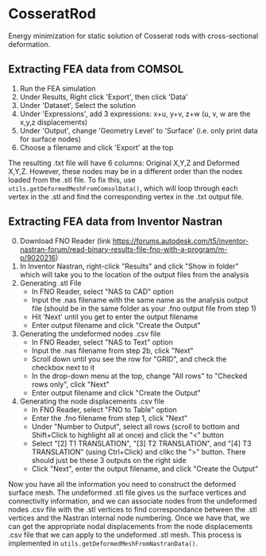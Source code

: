 # CosseratRod
Energy minimization for static solution of Cosserat rods with cross-sectional deformation.

## Extracting FEA data from COMSOL
1. Run the FEA simulation
2. Under Results, Right click 'Export', then click 'Data'
3. Under 'Dataset', Select the solution
4. Under 'Expressions', add 3 expressions: x+u, y+v, z+w (u, v, w are the x,y,z displacements)
5. Under 'Output', change 'Geometry Level' to 'Surface' (i.e. only print data for surface nodes)
6. Choose a filename and click 'Export' at the top

The resulting .txt file will have 6 columns: Original X,Y,Z and Deformed X,Y,Z. However, these nodes may be in a different order than the nodes loaded from the .stl file. To fix this, use `utils.getDeformedMeshFromComsolData()`, which will loop through each vertex in the .stl and find the corresponding vertex in the .txt output file.

## Extracting FEA data from Inventor Nastran
0. Download FNO Reader (link https://forums.autodesk.com/t5/inventor-nastran-forum/read-binary-results-file-fno-with-a-program/m-p/9020216)
1. In Inventor Nastran, right-click "Results" and click "Show in folder" which will take you to the location of the output files from the analysis
2. Generating .stl File
   - In FNO Reader, select "NAS to CAD" option
   - Input the .nas filename with the same name as the analysis output file (should be in the same folder as your .fno output file from step 1)
   - Hit 'Next' until you get to enter the output filename
   - Enter output filename and click "Create the Output"
3. Generating the undeformed nodes .csv file
   - In FNO Reader, select "NAS to Text" option
   - Input the .nas filename from step 2b, click "Next"
   - Scroll down until you see the row for "GRID", and check the checkbox next to it
   - In the drop-down menu at the top, change "All rows" to "Checked rows only", click "Next"
   - Enter output filename and click "Create the Output"
4. Generating the node displacements .csv file
   - In FNO Reader, select "FNO to Table" option
   - Enter the .fno filename from step 1, click "Next"
   - Under "Number to Output", select all rows (scroll to bottom and Shift+Click to highlight all at once) and click the "<" button
   - Select "[2] T1 TRANSLATION", "[3] T2 TRANSLATION", and "[4] T3 TRANSLATION" (using Ctrl+Click) and clikc the ">" button. There should just be these 3 outputs on the right side
   - Click "Next", enter the output filename, and click "Create the Output"

Now you have all the information you need to construct the deformed surface mesh. The undeformed .stl file gives us the surface vertices and connectivity information, and we can associate nodes from the undeformed nodes .csv file with the .stl vertices to find correspondance between the .stl vertices and the Nastran internal node numbering. Once we have that, we can get the appropriate nodal displacements from the node displacements .csv file that we can apply to the undeformed .stl mesh. This process is implemented in `utils.getDeformedMeshFromNastranData()`.
